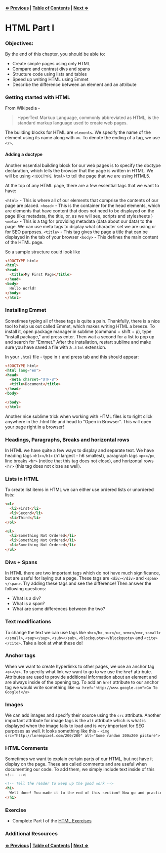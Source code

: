 #### [⇐ Previous](./01-welcome.md) | [Table of Contents](./readme.md) | [Next ⇒](./03-html-part-2.md)

# HTML Part I

### Objectives:

By the end of this chapter, you should be able to:

- Create simple pages using only HTML
- Compare and contrast divs and spans
- Structure code using lists and tables
- Speed up writing HTML using Emmet
- Describe the difference between an element and an attribute

### Getting started with HTML

From Wikipedia -

<blockquote>HyperText Markup Language, commonly abbreviated as HTML, is the standard markup language used to create web pages.</blockquote>

The building blocks for HTML are `elements`. We specify the name of the element using its name along with `<>`. To denote the ending of a tag, we use `</>`.

#### Adding a doctype

Another essential building block for our web pages is to specify the doctype declaration, which tells the browser that the page is written in HTML. We will be using `<!DOCTYPE html>` to tell the page that we are using HTML5.

At the top of any HTML page, there are a few essential tags that we want to have:

`<html>` - This is where all of our elements that comprise the contents of our page are placed.
`<head>` - This is the container for the head elements, which are elements that have content that does not need to be displayed on the page (like metadata, the title, or, as we will see, scripts and stylesheets )
`<meta>` - This is a tag for providing metadata (data about our data) to the page. We can use meta tags to display what character set we are using or for SEO purposes.
`<title>` - This tag gives the page a title that can be displayed in the tab of your browser
`<body>` - This defines the main content of the HTML page.

So a sample structure could look like

```html
<!DOCTYPE html>
<html>
<head>
  <title>My First Page</title>
</head>
<body>
  Hello World!
</body>
</html>
```

### Installing Emmet

Sometimes typing all of these tags is quite a pain. Thankfully, there is a nice tool to help us out called Emmet, which makes writing HTML a breeze. To install it, open package manager in sublime (command + shift + p), type "install package," and press enter. Then wait a second for a list to pop up and search for "Emmet." After the installation, restart sublime and make sure you have saved a file with a `.html` extension.

In your `.html` file - type in `!` and press tab and this should appear:

```html
<!DOCTYPE html>
<html lang="en">
<head>
  <meta charset="UTF-8">
  <title>Document</title>
</head>
<body>

</body>
</html>
```

Another nice sublime trick when working with HTML files is to right click anywhere in the .html file and head to "Open in Browser". This will open your page right in a browser!

### Headings, Paragraphs, Breaks and horizontal rows

In HTML we have quite a few ways to display and separate text. We have heading tags `<h1></h1>` (h1 largest - h6 smallest), paragraph tags `<p></p>`, line breaks `<br>` (notice that this tag does not close), and horizontal rows `<hr>` (this tag does not close as well).

### Lists in HTML

To create list items in HTML we can either use ordered lists or unordered lists:

```html
<ol>
  <li>First</li>
  <li>Second</li>
  <li>Third</li>
</ol>

<ul>
  <li>Something Not Ordered</li>
  <li>Something Not Ordered</li>
  <li>Something Not Ordered</li>
</ul>
```

### Divs + Spans

In HTML there are two important tags which do not have much significance, but are useful for laying out a page. These tags are `<div></div>` and `<span></span>`. Try adding these tags and see the difference! Then answer the following questions:

- What is a div?
- What is a span?
- What are some differences between the two?

### Text modifications

To change the text we can use tags like `<b></b>`, `<u></u>`, `<em></em>`, `<small></small>`, `<sup></sup>`, `<sub></sub>`, `<blockquote></blockquote>` and `<cite></cite>`. Take a look at what these do!

### Anchor tags

When we want to create hyperlinks to other pages, we use an anchor tag `<a></a>`. To specify what link we want to go to we use the `href` attribute. Attributes are used to provide additional information about an element and are always inside of the opening tag.
To add an `href` attribute to our anchor tag we would write something like `<a href="http://www.google.com">Go To Google!</a>`

### Images

We can add images and specify their source using the `src` attribute. Another important attribute for image tags is the `alt` attribute which is what is displayed when the image fails to load and is very important for SEO purposes as well. It looks something like this - `<img src="http://lorempixel.com/200/200" alt="Some random 200x200 picture">`

### HTML Comments

Sometimes we want to explain certain parts of our HTML, but not have it display on the page. These are called comments and are useful when documenting our code. To add them, we simply include text inside of this `<!--  -->`:

```html
<!-- Tell the reader to keep up the good work -->
<h1>
  Well done! You made it to the end of this section! Now go and practice some HTML with the exercises below!
</h1>
```

### Exercise

- Complete Part I of the [HTML Exercises](https://github.com/rithmschool/prework_exercises/tree/master/html_exercises)

### Additional Resources

#### [⇐ Previous](./01-welcome.md) | [Table of Contents](./readme.md) | [Next ⇒](./03-html-part-2.md)